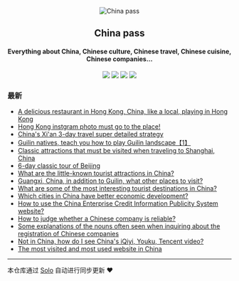 <p align="center"><img alt="China pass" src="https://static.b3log.org/images/brand/solo-32.png"></p><h2 align="center">
China pass
</h2>

<h4 align="center">Everything about China, Chinese culture, Chinese travel, Chinese cuisine, Chinese companies...</h4>
<p align="center"><a title="China pass" target="_blank" href="https://github.com/GitDzreal93/solo-blog"><img src="https://img.shields.io/github/last-commit/GitDzreal93/solo-blog.svg?style=flat-square&color=FF9900"></a>
<a title="GitHub repo size in bytes" target="_blank" href="https://github.com/GitDzreal93/solo-blog"><img src="https://img.shields.io/github/repo-size/GitDzreal93/solo-blog.svg?style=flat-square"></a>
<a title="Solo Version" target="_blank" href="https://github.com/b3log/solo/releases"><img src="https://img.shields.io/badge/solo-3.6.3-f1e05a.svg?style=flat-square&color=blueviolet"></a>
<a title="Hits" target="_blank" href="https://github.com/b3log/hits"><img src="https://hits.b3log.org/GitDzreal93/solo-blog.svg"></a></p>

### 最新

* [A delicious restaurant in Hong Kong, China, like a local, playing in Hong Kong](http://zh-look.tencentgg.cn/articles/2019/08/09/1565359023002.html)
* [Hong Kong instgram photo must go to the place!](http://zh-look.tencentgg.cn/articles/2019/08/09/1565351057041.html)
* [China's Xi'an 3-day travel super detailed strategy](http://zh-look.tencentgg.cn/articles/2019/08/09/1565350568777.html)
* [Guilin natives, teach you how to play Guilin landscape【1】](http://zh-look.tencentgg.cn/articles/2019/08/09/1565346135703.html)
* [Classic attractions that must be visited when traveling to Shanghai, China](http://zh-look.tencentgg.cn/articles/2019/08/09/1565345235470.html)
* [6-day classic tour of Beijing](http://zh-look.tencentgg.cn/articles/2019/08/09/1565340570778.html)
* [What are the little-known tourist attractions in China?](http://zh-look.tencentgg.cn/articles/2019/08/09/1565326644471.html)
* [Guangxi, China, in addition to Guilin, what other places to visit?](http://zh-look.tencentgg.cn/articles/2019/08/09/1565324816527.html)
* [What are some of the most interesting tourist destinations in China?](http://zh-look.tencentgg.cn/articles/2019/08/08/1565270424760.html)
* [Which cities in China have better economic development?](http://zh-look.tencentgg.cn/articles/2019/08/08/1565270023935.html)
* [How to use the China Enterprise Credit Information Publicity System website?](http://zh-look.tencentgg.cn/articles/2019/08/08/1565266568753.html)
* [How to judge whether a Chinese company is reliable?](http://zh-look.tencentgg.cn/articles/2019/08/08/1565266472818.html)
* [Some explanations of the nouns often seen when inquiring about the registration of Chinese companies](http://zh-look.tencentgg.cn/articles/2019/08/08/1565248060872.html)
* [Not in China, how do I see China's iQiyi, Youku, Tencent video?](http://zh-look.tencentgg.cn/articles/2019/08/08/1565246785984.html)
* [The most visited and most used website in China](http://zh-look.tencentgg.cn/articles/2019/08/08/1565245616526.html)



---

本仓库通过 [Solo](https://github.com/b3log/solo) 自动进行同步更新 ❤️ 